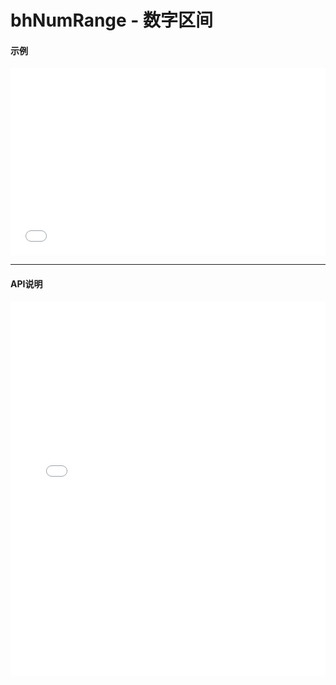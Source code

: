 # bhNumRange - 数字区间

#### 示例

<iframe width="100%" height="300" src="//jsrun.net/d4pKp/embedded/all/light/" allowfullscreen="allowfullscreen" frameborder="0"></iframe>

*****
#### API说明

<iframe width="100%" height="600" src="../docs/1.0/module-bhNumRange.html" frameborder="0" id="innerFrame"></iframe>